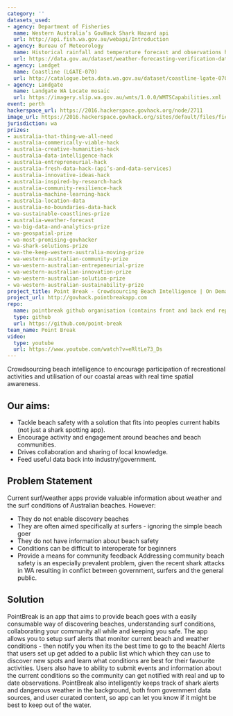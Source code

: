 ```yaml
---
category: ''
datasets_used:
- agency: Department of Fisheries
  name: Western Australia’s GovHack Shark Hazard api
  url: http://api.fish.wa.gov.au/webapi/Introduction
- agency: Bureau of Meteorology
  name: Historical rainfall and temperature forecast and observations hourly data - Weather forecasting verification data (2015-05 to 2016-04)
  url: https://data.gov.au/dataset/weather-forecasting-verification-data-2015-05-to-2016-04
- agency: Landget
  name: Coastline (LGATE-070)
  url: http://catalogue.beta.data.wa.gov.au/dataset/coastline-lgate-070
- agency: Landgate
  name: Landgate WA Locate mosaic
  url: https://imagery.slip.wa.gov.au/wmts/1.0.0/WMTSCapabilities.xml
event: perth
hackerspace_url: https://2016.hackerspace.govhack.org/node/2711
image_url: https://2016.hackerspace.govhack.org/sites/default/files/field/image/icon_light%402x.png
jurisdiction: wa
prizes:
- australia-that-thing-we-all-need
- australia-commerically-viable-hack
- australia-creative-humanities-hack
- australia-data-intelligence-hack
- australia-entrepreneurial-hack
- australia-fresh-data-hack-(api’s-and-data-services)
- australia-innovative-ideas-hack
- australia-inspired-by-research-hack
- australia-community-resilience-hack
- australia-machine-learning-hack
- australia-location-data
- australia-no-boundaries-data-hack
- wa-sustainable-coastlines-prize
- australia-weather-forecast
- wa-big-data-and-analytics-prize
- wa-geospatial-prize
- wa-most-promising-govhacker
- wa-shark-solutions-prize
- wa-the-keep-western-australia-moving-prize
- wa-western-australian-community-prize
- wa-western-australian-entrepeneurial-prize
- wa-western-australian-innovation-prize
- wa-western-australian-solution-prize
- wa-western-australian-sustainability-prize
project_title: Point Break - Crowdsourcing Beach Intelligence | On Demand Spatial Awareness
project_url: http://govhack.pointbreakapp.com
repo:
  name: pointbreak github organisation (contains front and back end repositories)
  type: github
  url: https://github.com/point-break
team_name: Point Break
video:
  type: youtube
  url: https://www.youtube.com/watch?v=eRltLe73_Ds
---
```


Crowdsourcing beach intelligence to encourage participation of recreational activities and utilisation of our coastal areas with real time spatial awareness.
## Our aims:
* Tackle beach safety with a solution that fits into peoples current habits (not just a shark spotting app).
* Encourage activity and engagement around beaches and beach communities.
* Drives collaboration and sharing of local knowledge.
* Feed useful data back into industry/government.
## Problem Statement
Current surf/weather apps provide valuable information about weather and the surf conditions of Australian beaches. However:
* They do not enable discovery beaches
* They are often aimed specifically at surfers - ignoring the simple beach goer
* They do not have information about beach safety 
* Conditions can be difficult to interoperate for beginners
* Provide a means for community feedback
Addressing community beach safety is an especially prevalent problem, given the recent shark attacks in WA resulting in conflict between government, surfers and the general public.
## Solution
PointBreak is an app that aims to provide beach goes with a easily consumable way of discovering beaches, understanding surf conditions, collaborating your community all while and keeping you safe.
The app allows you to setup surf alerts that monitor current beach and weather conditions - then notify you when its the best time to go to the beach! Alerts that users set up get added to a public list which which they can use to discover new spots and learn what conditions are best for their favourite activities. Users also have to ability to submit events and information about the current conditions so the community can get notified with real and up to date observations.
PointBreak also intelligently keeps track of shark alerts and dangerous weather in the background, both from government data sources, and user curated content, so app can let you know if it might be best to keep out of the water.